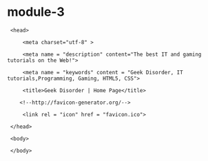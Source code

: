 # module-3
<!DOCTYPE html>

<html>

     <head>

         <meta charset="utf-8" >

         <meta name = "description" content="The best IT and gaming tutorials on the Web!">

         <meta name = "keywords" content = "Geek Disorder, IT tutorials,Programming, Gaming, HTML5, CSS">

         <title>Geek Disorder | Home Page</title>

        <!--http://favicon-generator.org/-->

         <link rel = "icon" href = "favicon.ico">

     </head>

     <body>

     </body>

</html>
